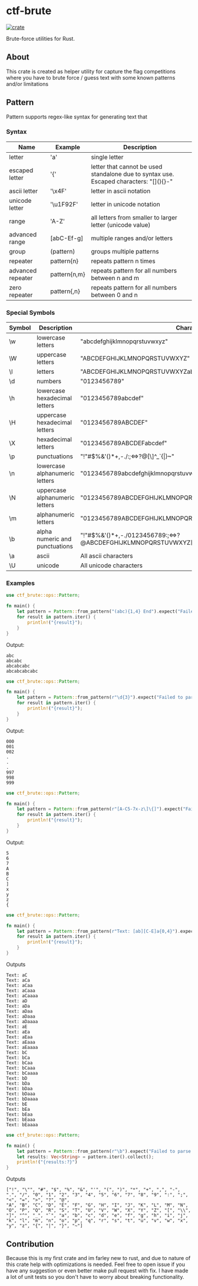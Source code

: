 # ctf-brute
[![crate](https://img.shields.io/crates/v/ctf-brute.svg)](https://crates.io/crates/ctf-brute)

Brute-force utilities for Rust.

## About
This crate is created as helper utility for capture the flag competitions where you have to brute force / guess text with some known patterns and/or limitations


## Pattern
Pattern supports regex-like syntax for generating text that 

### Syntax
|Name|Example|Description
|---|---|---|
|letter| 'a'  | single letter |
|escaped letter| '\{' | letter that cannot be used standalone due to syntax use. Escaped characters: "[]\(\)\{\}-" |
|ascii letter | '\x4F' | letter in ascii notation |
|unicode letter| '\u1F92F' | letter in unicode notation |
|range| 'A-Z' | all letters from smaller to larger letter (unicode value) |
|advanced range| [abC-Ef-g] | multiple ranges and/or letters |
|group| (pattern) | groups multiple patterns |
|repeater| pattern{n} | repeats pattern n times |
|advanced repeater| pattern{n,m} | repeats pattern for all numbers between n and m |
|zero repeater| pattern{,n} | repeats pattern for all numbers between 0 and n |

### Special Symbols
| Symbol | Description | Character set |
| --- | --- | --- |
|\w| lowercase letters | "abcdefghijklmnopqrstuvwxyz" |
|\W| uppercase letters | "ABCDEFGHIJKLMNOPQRSTUVWXYZ" |
|\l| letters | "ABCDEFGHIJKLMNOPQRSTUVWXYZabcdefghijklmnopqrstuvwxyz" |
|\d| numbers | "0123456789" |
|\h| lowercase hexadecimal letters | "0123456789abcdef" |
|\H| uppercase hexadecimal letters | "0123456789ABCDEF" |
|\X| hexadecimal letters | "0123456789ABCDEFabcdef" |
|\p| punctuations | "!\"#$%&'\(\)*+,-./:;<=>?@[\\]^_`\{\|\}~" |
|\n| lowercase alphanumeric letters | "0123456789abcdefghijklmnopqrstuvwxyz" |
|\N| uppercase alphanumeric letters | "0123456789ABCDEFGHIJKLMNOPQRSTUVWXYZ" |
|\m| alphanumeric letters | "0123456789ABCDEFGHIJKLMNOPQRSTUVWXYZabcdefghijklmnopqrstuvwxyz" |
|\b| alpha numeric and punctuations | "!\"#$%&'\(\)*+,-./0123456789:;<=>?@ABCDEFGHIJKLMNOPQRSTUVWXYZ[\\]^_`abcdefghijklmnopqrstuvwxyz\{\|\}~" |
|\a| ascii | All ascii characters |
|\U| unicode | All unicode characters |

### Examples
```rs
use ctf_brute::ops::Pattern;

fn main() {
    let pattern = Pattern::from_pattern("(abc){1,4} End").expect("Failed to parse pattern");
    for result in pattern.iter() {
        println!("{result}");
    }
}
```
Output:
```
abc
abcabc
abcabcabc
abcabcabcabc
```


```rs
use ctf_brute::ops::Pattern;

fn main() {
    let pattern = Pattern::from_pattern(r"\d{3}").expect("Failed to parse pattern");
    for result in pattern.iter() {
        println!("{result}");
    }
}
```
Output:
```
000
001
002
.
.
.
997
998
999
```


```rs
use ctf_brute::ops::Pattern;

fn main() {
    let pattern = Pattern::from_pattern(r"[A-C5-7x-z\]\{]").expect("Failed to parse pattern");
    for result in pattern.iter() {
        println!("{result}");
    }
}
```
Output:
```
5
6
7
A
B
C
]
x
y
z
{
```

```rs
use ctf_brute::ops::Pattern;

fn main() {
    let pattern = Pattern::from_pattern(r"Text: [ab][C-E]a{0,4}").expect("Failed to parse pattern");
    for result in pattern.iter() {
        println!("{result}");
    }
}
```
Outputs
```
Text: aC
Text: aCa   
Text: aCaa  
Text: aCaaa 
Text: aCaaaa
Text: aD    
Text: aDa   
Text: aDaa  
Text: aDaaa
Text: aDaaaa
Text: aE
Text: aEa
Text: aEaa
Text: aEaaa
Text: aEaaaa
Text: bC
Text: bCa
Text: bCaa
Text: bCaaa
Text: bCaaaa
Text: bD
Text: bDa
Text: bDaa
Text: bDaaa
Text: bDaaaa
Text: bE
Text: bEa
Text: bEaa
Text: bEaaa
Text: bEaaaa
```


```rs
use ctf_brute::ops::Pattern;

fn main() {
    let pattern = Pattern::from_pattern(r"\b").expect("Failed to parse pattern");
    let results: Vec<String> = pattern.iter().collect();
    println!("{results:?}")
}
```
Outputs
```
["!", "\"", "#", "$", "%", "&", "'", "(", ")", "*", "+", ",", "-", ".", "/", "0", "1", "2", "3", "4", "5", "6", "7", "8", "9", ":", ";", "<", "=", ">", "?", "@", 
"A", "B", "C", "D", "E", "F", "G", "H", "I", "J", "K", "L", "M", "N", "O", "P", "Q", "R", "S", "T", "U", "V", "W", "X", "Y", "Z", "[", "\\", "]", "^", "_", "`", "a", "b", "c", "d", "e", "f", "g", "h", "i", "j", "k", "l", "m", "n", "o", "p", "q", "r", "s", "t", "u", "v", "w", "x", "y", "z", "{", "|", "}", "~"]
```

## Contribution
Because this is my first crate and im farley new to rust, and due to nature of this crate help with optimizations is needed. Feel free to open issue if you have any suggestion or even better make pull request with fix. I have made a lot of unit tests so you don't have to worry about breaking functionality.